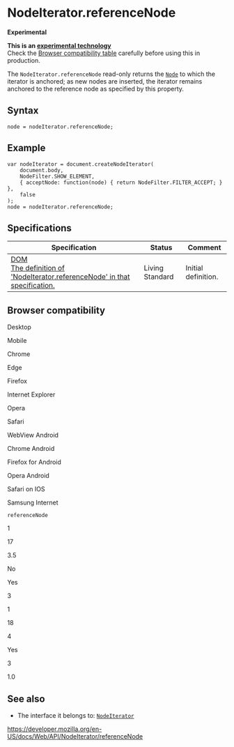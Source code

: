 # NodeIterator.referenceNode

**Experimental**

**This is an [experimental technology](https://developer.mozilla.org/en-US/docs/MDN/Guidelines/Conventions_definitions#experimental)**  
Check the [Browser compatibility table](#browser_compatibility) carefully before using this in production.

The `NodeIterator.referenceNode` read-only returns the [`Node`](../node) to which the iterator is anchored; as new nodes are inserted, the iterator remains anchored to the reference node as specified by this property.

## Syntax

    node = nodeIterator.referenceNode;

## Example

    var nodeIterator = document.createNodeIterator(
        document.body,
        NodeFilter.SHOW_ELEMENT,
        { acceptNode: function(node) { return NodeFilter.FILTER_ACCEPT; } },
        false
    );
    node = nodeIterator.referenceNode;

## Specifications

<table><thead><tr class="header"><th>Specification</th><th>Status</th><th>Comment</th></tr></thead><tbody><tr class="odd"><td><a href="https://dom.spec.whatwg.org/#dom-nodeiterator-referencenode">DOM<br />
<span class="small">The definition of 'NodeIterator.referenceNode' in that specification.</span></a></td><td><span class="spec-living">Living Standard</span></td><td>Initial definition.</td></tr></tbody></table>

## Browser compatibility

Desktop

Mobile

Chrome

Edge

Firefox

Internet Explorer

Opera

Safari

WebView Android

Chrome Android

Firefox for Android

Opera Android

Safari on IOS

Samsung Internet

`referenceNode`

1

17

3.5

No

Yes

3

1

18

4

Yes

3

1.0

## See also

- The interface it belongs to: [`NodeIterator`](../nodeiterator)

<a href="https://developer.mozilla.org/en-US/docs/Web/API/NodeIterator/referenceNode" class="_attribution-link">https://developer.mozilla.org/en-US/docs/Web/API/NodeIterator/referenceNode</a>
